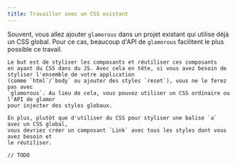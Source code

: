 ```yaml
---
title: Travailler avec un CSS existant
---
```


Souvent, vous allez ajouter `glamorous` dans un projet existant qui utilise déjà
un CSS global. Pour ce cas, beaucoup d'API de `glamorous` facilitent le plus
possible ce travail.

```callout {title: 'Rappelez-vous de ceci', type: 'warning'}
Le but est de styliser les composants et réutiliser ces composants
en ayant du CSS dans du JS. Avec cela en tête, si vous avez besoin de styliser l'ensemble de votre application
(comme `html`/`body` ou ajouter des styles `reset`), vous ne le ferez pas avec
`glamorous`. Au lieu de cela, vous pouvez utiliser un CSS ordinaire ou l'API de glamor
pour injecter des styles globaux.

En plus, plutôt que d'utiliser du CSS pour styliser une balise `a` avec un CSS global,
vous devriez créer un composant `Link` avec tous les styles dont vous avez besoin et
le réutiliser.
```

```
// TODO
```
